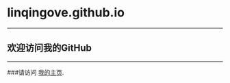 # linqingove.github.io
----------
## 欢迎访问我的GitHub
----------
###请访问 [我的主页](http://linqingove.github.io/web "index"). 
